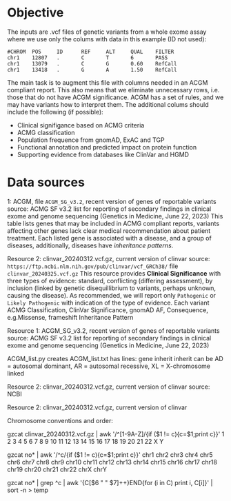 # Objective

The inputs are .vcf files of genetic variants from a whole exome assay where
we use only the colums with data in this example (ID not used):
```
#CHROM  POS     ID      REF     ALT     QUAL    FILTER  
chr1    12807   .       C       T       6       PASS   
chr1    13079   .       C       G       0.60    RefCall
chr1    13418   .       G       A       1.50    RefCall
```

The main task is to augment this file with columns needed in an ACGM compliant
report.  This also means that we eliminate unnecessary rows, i.e. those that
do not have ACGM significance.  ACGM has a set of rules, and we may have
variants how to interpret them.  The additional colums should include the following (if possible):

- Clinical signifigance based on ACMG criteria
- ACMG classification
- Population frequence from gnomAD, ExAC and TGP
- Functional annotation and predicted impact on protein function
- Supporting evidence from databases like ClinVar and HGMD

# Data sources

1: ACGM, file `ACGM_SG_v3.2`, recent version of genes of reportable variants
source: ACMG SF v3.2 list for reporting of secondary findings in clinical exome and genome sequencing (Genetics in Medicine, June 22, 2023)
This table lists genes that may be included in ACMG compliant reports, variants affecting other genes lack clear medical recommendation about patient treatment.  Each listed gene is associated with a disease, and a group of diseases, additionally, diseases have *inheritance patterns*.

Resource 2: clinvar_20240312.vcf.gz, current version of clinvar
source: `https://ftp.ncbi.nlm.nih.gov/pub/clinvar/vcf_GRCh38/`
file `clinvar_20240325.vcf.gz`
This resource provides **Clinical Significance** with three types of evidence: standard, conflicting (differing assessment), by inclusion (linked by genetic disequillibrium to variants, perhaps unknown, causing the disease).  As recommended, we will report only `Pathogenic` or `Likely Pathogenic` with indication of the type of evidence. 
Each variant 
ACMG Classification, ClinVar Significance, gnomAD AF,
Consequence, e.g.Missense, frameshift
Inheritance Pattern

Resource 1: ACGM_SG_v3.2, recent version of genes of reportable variants
source: ACMG SF v3.2 list for reporting of secondary findings in clinical 
	exome and genome sequencing (Genetics in Medicine, June 22, 2023)

ACGM_list.py creates
ACGM_list.txt has lines: gene inherit
inherit can be
	AD = autosomal dominant,
	AR = autosomal recessive,
	XL = X-chromosome linked

Resource 2: clinvar_20240312.vcf.gz, current version of clinvar
source: NCBI

Resource 2: clinvar_20240312.vcf.gz, current version of clinvar

Chromosome conventions and order:

gzcat clinvar_20240312.vcf.gz | awk '/^[1-9A-Z]/{if ($1 != c){c=$1;print c}}'
1
2
3
4
5
6
7
8
9
10
11
12
13
14
15
16
17
18
19
20
21
22
X
Y

gzcat no* | awk '/^c/{if ($1 != c){c=$1;print c}}'
chr1
chr2
chr3
chr4
chr5
chr6
chr7
chr8
chr9
chr10
chr11
chr12
chr13
chr14
chr15
chr16
chr17
chr18
chr19
chr20
chr21
chr22
chrX
chrY

gzcat no* | grep ^c | awk '{C[$6 " " $7]++}END{for (i in C) print i, C[i]}' | sort -n > temp
